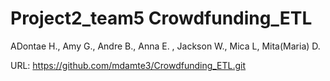 # Project2_team5 Crowdfunding_ETL
ADontae H., Amy G., Andre B., Anna E. , Jackson W., Mica L, Mita(Maria) D.


URL: https://github.com/mdamte3/Crowdfunding_ETL.git

